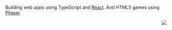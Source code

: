 Building web apps using TypeScript and [React](https://react.dev/). And HTML5 games using [Phaser](https://phaser.io/).

<img style="float: right;" src="[whatever.jpg](https://github.com/sebsowter/sebsowter/assets/7384630/5e1b7231-95d6-46b1-9fa0-06a3b83dd8ff)" />
